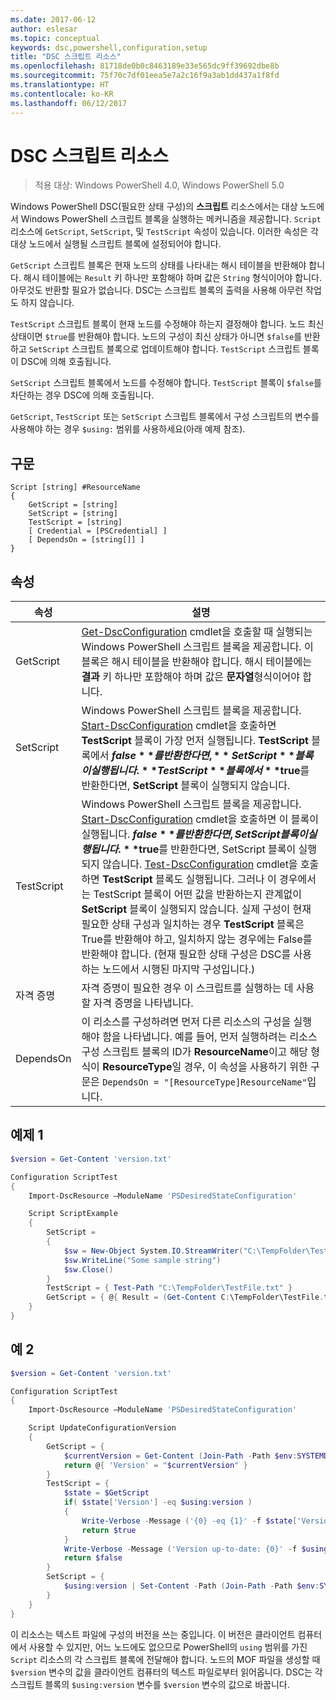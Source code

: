 ```yaml
---
ms.date: 2017-06-12
author: eslesar
ms.topic: conceptual
keywords: dsc,powershell,configuration,setup
title: "DSC 스크립트 리소스"
ms.openlocfilehash: 81718de0b0c8463189e33e565dc9ff39692dbe8b
ms.sourcegitcommit: 75f70c7df01eea5e7a2c16f9a3ab1dd437a1f8fd
ms.translationtype: HT
ms.contentlocale: ko-KR
ms.lasthandoff: 06/12/2017
---
```

<a id="dsc-script-resource" class="xliff"></a>
# DSC 스크립트 리소스

 
> 적용 대상: Windows PowerShell 4.0, Windows PowerShell 5.0

Windows PowerShell DSC(필요한 상태 구성)의 **스크립트** 리소스에서는 대상 노드에서 Windows PowerShell 스크립트 블록을 실행하는 메커니즘을 제공합니다. `Script` 리소스에 `GetScript`, `SetScript`, 및 `TestScript` 속성이 있습니다. 이러한 속성은 각 대상 노드에서 실행될 스크립트 블록에 설정되어야 합니다. 

`GetScript` 스크립트 블록은 현재 노드의 상태를 나타내는 해시 테이블을 반환해야 합니다. 해시 테이블에는 `Result` 키 하나만 포함해야 하며 값은 `String` 형식이어야 합니다. 아무것도 반환할 필요가 없습니다. DSC는 스크립트 블록의 출력을 사용해 아무런 작업도 하지 않습니다.

`TestScript` 스크립트 블록이 현재 노드를 수정해야 하는지 결정해야 합니다. 노드 최신 상태이면 `$true`를 반환해야 합니다. 노드의 구성이 최신 상태가 아니면 `$false`를 반환하고 `SetScript` 스크립트 블록으로 업데이트해야 합니다. `TestScript` 스크립트 블록이 DSC에 의해 호출됩니다.

`SetScript` 스크립트 블록에서 노드를 수정해야 합니다. `TestScript` 블록이 `$false`를 차단하는 경우 DSC에 의해 호출됩니다.

`GetScript`, `TestScript` 또는 `SetScript` 스크립트 블록에서 구성 스크립트의 변수를 사용해야 하는 경우 `$using:` 범위를 사용하세요(아래 예제 참조).


<a id="syntax" class="xliff"></a>
## 구문

```
Script [string] #ResourceName
{
    GetScript = [string]
    SetScript = [string]
    TestScript = [string]
    [ Credential = [PSCredential] ]
    [ DependsOn = [string[]] ]
}
```

<a id="properties" class="xliff"></a>
## 속성

|  속성  |  설명   | 
|---|---| 
| GetScript| [Get-DscConfiguration](https://technet.microsoft.com/en-us/library/dn407379.aspx) cmdlet을 호출할 때 실행되는 Windows PowerShell 스크립트 블록을 제공합니다. 이 블록은 해시 테이블을 반환해야 합니다. 해시 테이블에는 **결과** 키 하나만 포함해야 하며 값은 **문자열**형식이어야 합니다.| 
| SetScript| Windows PowerShell 스크립트 블록을 제공합니다. [Start-DscConfiguration](https://technet.microsoft.com/en-us/library/dn521623.aspx) cmdlet을 호출하면 **TestScript** 블록이 가장 먼저 실행됩니다. **TestScript** 블록에서 **$false**를 반환한다면, **SetScript** 블록이 실행됩니다. **TestScript** 블록에서 **$true**를 반환한다면, **SetScript** 블록이 실행되지 않습니다.| 
| TestScript| Windows PowerShell 스크립트 블록을 제공합니다. [Start-DscConfiguration](https://technet.microsoft.com/en-us/library/dn521623.aspx) cmdlet을 호출하면 이 블록이 실행됩니다. **$false**를 반환한다면, SetScript 블록이 실행됩니다. **$true**를 반환한다면, SetScript 블록이 실행되지 않습니다. [Test-DscConfiguration](https://technet.microsoft.com/en-us/library/dn407382.aspx) cmdlet을 호출하면 **TestScript** 블록도 실행됩니다. 그러나 이 경우에서는 TestScript 블록이 어떤 값을 반환하는지 관계없이 **SetScript** 블록이 실행되지 않습니다. 실제 구성이 현재 필요한 상태 구성과 일치하는 경우 **TestScript** 블록은 True를 반환해야 하고, 일치하지 않는 경우에는 False를 반환해야 합니다. (현재 필요한 상태 구성은 DSC를 사용하는 노드에서 시행된 마지막 구성입니다.)| 
| 자격 증명| 자격 증명이 필요한 경우 이 스크립트를 실행하는 데 사용할 자격 증명을 나타냅니다.| 
| DependsOn| 이 리소스를 구성하려면 먼저 다른 리소스의 구성을 실행해야 함을 나타냅니다. 예를 들어, 먼저 실행하려는 리소스 구성 스크립트 블록의 ID가 **ResourceName**이고 해당 형식이 **ResourceType**일 경우, 이 속성을 사용하기 위한 구문은 `DependsOn = "[ResourceType]ResourceName"`입니다.

<a id="example-1" class="xliff"></a>
## 예제 1
```powershell
$version = Get-Content 'version.txt'

Configuration ScriptTest
{
    Import-DscResource –ModuleName 'PSDesiredStateConfiguration'

    Script ScriptExample
    {
        SetScript = 
        { 
            $sw = New-Object System.IO.StreamWriter("C:\TempFolder\TestFile.txt")
            $sw.WriteLine("Some sample string")
            $sw.Close()
        }
        TestScript = { Test-Path "C:\TempFolder\TestFile.txt" }
        GetScript = { @{ Result = (Get-Content C:\TempFolder\TestFile.txt) } }          
    }
}
```

<a id="example-2" class="xliff"></a>
## 예 2
```powershell
$version = Get-Content 'version.txt'

Configuration ScriptTest
{
    Import-DscResource –ModuleName 'PSDesiredStateConfiguration'

    Script UpdateConfigurationVersion
    {
        GetScript = { 
            $currentVersion = Get-Content (Join-Path -Path $env:SYSTEMDRIVE -ChildPath 'version.txt')
            return @{ 'Version' = "$currentVersion" }
        }          
        TestScript = { 
            $state = $GetScript
            if( $state['Version'] -eq $using:version )
            {
                Write-Verbose -Message ('{0} -eq {1}' -f $state['Version'],$using:version)
                return $true
            }
            Write-Verbose -Message ('Version up-to-date: {0}' -f $using:version)
            return $false
        }
        SetScript = { 
            $using:version | Set-Content -Path (Join-Path -Path $env:SYSTEMDRIVE -ChildPath 'version.txt')
        }
    }
}
```

이 리소스는 텍스트 파일에 구성의 버전을 쓰는 중입니다. 이 버전은 클라이언트 컴퓨터에서 사용할 수 있지만, 어느 노드에도 없으므로 PowerShell의 `using` 범위를 가진 `Script` 리소스의 각 스크립트 블록에 전달해야 합니다. 노드의 MOF 파일을 생성할 때 `$version` 변수의 값을 클라이언트 컴퓨터의 텍스트 파일로부터 읽어옵니다. DSC는 각 스크립트 블록의 `$using:version` 변수를 `$version` 변수의 값으로 바꿉니다.

